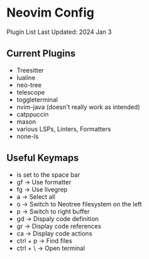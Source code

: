 # Neovim Config

Plugin List Last Updated: 2024 Jan 3

## Current Plugins
* Treesitter
* lualine
* neo-tree
* telescope
* toggleterminal
* nvim-java (doesn't really work as intended)
* catppuccin
* mason
* various LSPs, Linters, Formatters
* none-ls

## Useful Keymaps
* <leader> is set to the space bar
* <leader>gf -> Use formatter
* <leader>fg -> Use livegrep
* <leader>a -> Select all
* <leader>o -> Switch to Neotree filesystem on the left
* <leader>p -> Switch to right buffer
* <leader>gd -> Dispaly code definition
* <leader>gr -> Display code references
* <leader>ca -> Display code actions
* ctrl + p -> Find files
* ctrl + \ -> Open terminal
  
